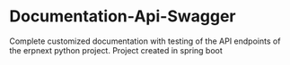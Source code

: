 # Documentation-Api-Swagger
Complete customized documentation with testing of the API endpoints of the erpnext python project. Project created in spring boot
